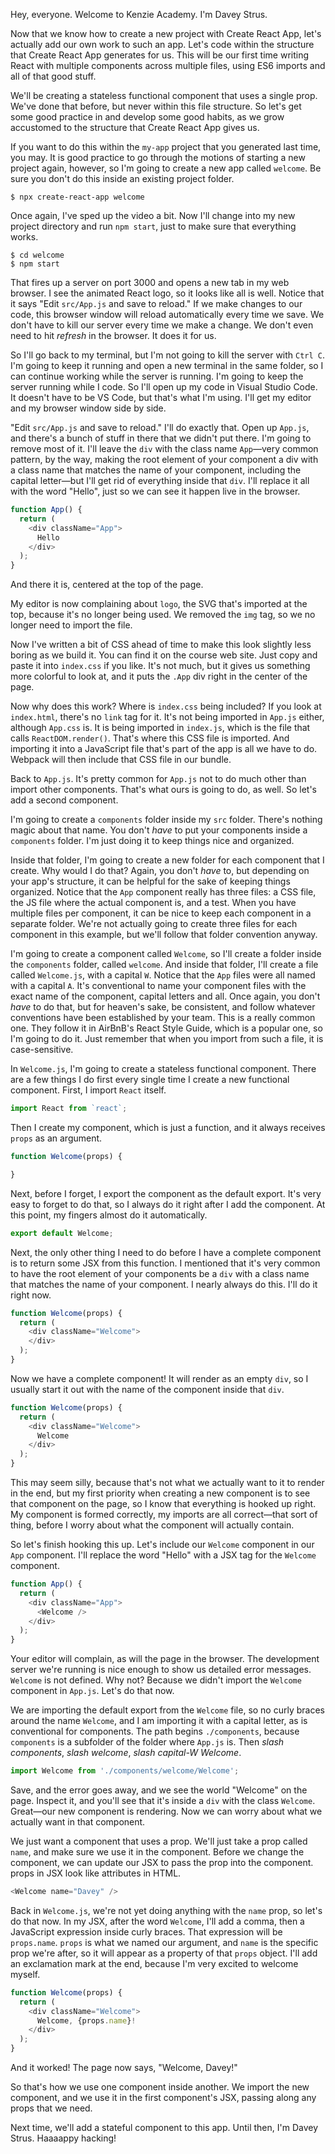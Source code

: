 Hey, everyone. Welcome to Kenzie Academy. I'm Davey Strus.

Now that we know how to create a new project with Create React App, let's actually add our own work to such an app. Let's code within the structure that Create React App generates for us. This will be our first time writing React with multiple components across multiple files, using ES6 imports and all of that good stuff.

We'll be creating a stateless functional component that uses a single prop. We've done that before, but never within this file structure. So let's get some good practice in and develop some good habits, as we grow accustomed to the structure that Create React App gives us.

If you want to do this within the `my-app` project that you generated last time, you may. It is good practice to go through the motions of starting a new project again, however, so I'm going to create a new app called `welcome`. Be sure you don't do this inside an existing project folder.

```shell
$ npx create-react-app welcome
```

Once again, I've sped up the video a bit. Now I'll change into my new project directory and run `npm start`, just to make sure that everything works.

```shell
$ cd welcome
$ npm start
```

That fires up a server on port 3000 and opens a new tab in my web browser. I see the animated React logo, so it looks like all is well. Notice that it says "Edit `src/App.js` and save to reload." If we make changes to our code, this browser window will reload automatically every time we save. We don't have to kill our server every time we make a change. We don't even need to hit _refresh_ in the browser. It does it for us.

So I'll go back to my terminal, but I'm not going to kill the server with `Ctrl C`. I'm going to keep it running and open a new terminal in the same folder, so I can continue working while the server is running. I'm going to keep the server running while I code. So I'll open up my code in Visual Studio Code. It doesn't have to be VS Code, but that's what I'm using. I'll get my editor and my browser window side by side.

"Edit `src/App.js` and save to reload." I'll do exactly that. Open up `App.js`, and there's a bunch of stuff in there that we didn't put there. I'm going to remove most of it. I'll leave the `div` with the class name `App`—very common pattern, by the way, making the root element of your component a div with a class name that matches the name of your component, including the capital letter—but I'll get rid of everything inside that `div`. I'll replace it all with the word "Hello", just so we can see it happen live in the browser.

```js
function App() {
  return (
    <div className="App">
      Hello
    </div>
  );
}
```

And there it is, centered at the top of the page.

My editor is now complaining about `logo`, the SVG that's imported at the top, because it's no longer being used. We removed the `img` tag, so we no longer need to import the file.

Now I've written a bit of CSS ahead of time to make this look slightly less boring as we build it. You can find it on the course web site. Just copy and paste it into `index.css` if you like. It's not much, but it gives us something more colorful to look at, and it puts the `.App` div right in the center of the page.

Now why does this work? Where is `index.css` being included? If you look at `index.html`, there's no `link` tag for it. It's not being imported in `App.js` either, although `App.css` is. It is being imported in `index.js`, which is the file that calls `ReactDOM.render()`. That's where this CSS file is imported. And importing it into a JavaScript file that's part of the app is all we have to do. Webpack will then include that CSS file in our bundle.

Back to `App.js`. It's pretty common for `App.js` not to do much other than import other components. That's what ours is going to do, as well. So let's add a second component.

I'm going to create a `components` folder inside my `src` folder. There's nothing magic about that name. You don't _have_ to put your components inside a `components` folder. I'm just doing it to keep things nice and organized.

Inside that folder, I'm going to create a new folder for each component that I create. Why would I do that? Again, you don't _have_ to, but depending on your app's structure, it can be helpful for the sake of keeping things organized. Notice that the `App` component really has three files: a CSS file, the JS file where the actual component is, and a test. When you have multiple files per component, it can be nice to keep each component in a separate folder. We're not actually going to create three files for each component in this example, but we'll follow that folder convention anyway.

I'm going to create a component called `Welcome`, so I'll create a folder inside the `components` folder, called `welcome`. And inside that folder, I'll create a file called `Welcome.js`, with a capital `W`. Notice that the `App` files were all named with a capital `A`. It's conventional to name your component files with the exact name of the component, capital letters and all. Once again, you don't _have_ to do that, but for heaven's sake, be consistent, and follow whatever conventions have been established by your team. This is a really common one. They follow it in AirBnB's React Style Guide, which is a popular one, so I'm going to do it. Just remember that when you import from such a file, it is case-sensitive.

In `Welcome.js`, I'm going to create a stateless functional component. There are a few things I do first every single time I create a new functional component. First, I import `React` itself.

```js
import React from `react`;
```

Then I create my component, which is just a function, and it always receives `props` as an argument.

```js
function Welcome(props) {

}
```

Next, before I forget, I export the component as the default export. It's very easy to forget to do that, so I always do it right after I add the component. At this point, my fingers almost do it automatically.

```js
export default Welcome;
```

Next, the only other thing I need to do before I have a complete component is to return some JSX from this function. I mentioned that it's very common to have the root element of your components be a `div` with a class name that matches the name of your component. I nearly always do this. I'll do it right now.

```js
function Welcome(props) {
  return (
    <div className="Welcome">
    </div>
  );
}
```

Now we have a complete component! It will render as an empty `div`, so I usually start it out with the name of the component inside that `div`.

```js
function Welcome(props) {
  return (
    <div className="Welcome">
      Welcome
    </div>
  );
}
```

This may seem silly, because that's not what we actually want to it to render in the end, but my first priority when creating a new component is to see that component on the page, so I know that everything is hooked up right. My component is formed correctly, my imports are all correct—that sort of thing, before I worry about what the component will actually contain.

So let's finish hooking this up. Let's include our `Welcome` component in our `App` component. I'll replace the word "Hello" with a JSX tag for the `Welcome` component.

```js
function App() {
  return (
    <div className="App">
      <Welcome />
    </div>
  );
}
```

Your editor will complain, as will the page in the browser. The development server we're running is nice enough to show us detailed error messages. `Welcome` is not defined. Why not? Because we didn't import the `Welcome` component in `App.js`. Let's do that now.

We are importing the default export from the `Welcome` file, so no curly braces around the name `Welcome`, and I am importing it with a capital letter, as is conventional for components. The path begins `./components`, because `components` is a subfolder of the folder where `App.js` is. Then _slash components_, _slash welcome_, _slash capital-W Welcome_.

```js
import Welcome from './components/welcome/Welcome';
```

Save, and the error goes away, and we see the world "Welcome" on the page. Inspect it, and you'll see that it's inside a `div` with the class `Welcome`. Great—our new component is rendering. Now we can worry about what we actually want in that component.

We just want a component that uses a prop. We'll just take a prop called `name`, and make sure we use it in the component. Before we change the component, we can update our JSX to pass the prop into the component. props in JSX look like attributes in HTML.

```js
<Welcome name="Davey" />
```

Back in `Welcome.js`, we're not yet doing anything with the `name` prop, so let's do that now. In my JSX, after the word `Welcome`, I'll add a comma, then a JavaScript expression inside curly braces. That expression will be `props.name`. `props` is what we named our argument, and `name` is the specific prop we're after, so it will appear as a property of that `props` object. I'll add an exclamation mark at the end, because I'm very excited to welcome myself.

```js
function Welcome(props) {
  return (
    <div className="Welcome">
      Welcome, {props.name}!
    </div>
  );
}
```

And it worked! The page now says, "Welcome, Davey!"

So that's how we use one component inside another. We import the new component, and we use it in the first component's JSX, passing along any props that we need.

Next time, we'll add a stateful component to this app. Until then, I'm Davey Strus. Haaaappy hacking!
